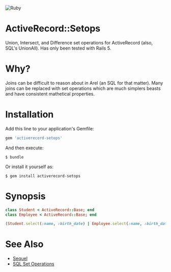 ![Ruby](https://github.com/delonnewman/activerecord-setops/workflows/Ruby/badge.svg)

# ActiveRecord::Setops

Union, Intersect, and Difference set operations for ActiveRecord (also, SQL's UnionAll).
Has only been tested with Rails 5.

# Why?

Joins can be difficult to reason about in Arel (an SQL for that matter). Many joins can be replaced
with set operations which are much simplers beasts and have consistent mathetical properties.

# Installation

Add this line to your application's Gemfile:

```ruby
gem 'activerecord-setops'
```

And then execute:

    $ bundle

Or install it yourself as:

    $ gem install activerecord-setops

# Synopsis

```ruby
class Student < ActiveRecord::Base; end
class Employee < ActiveRecord::Base; end

(Student.select(:name, :birth_date) | Employee.select(:name, :birth_date)).where("name like John%")
```

# See Also

- [Sequel](http://sequel.jeremyevans.net)
- [SQL Set Operations](https://en.wikipedia.org/wiki/Set_operations_(SQL))
